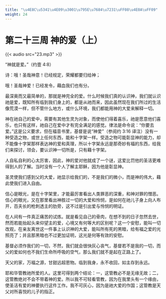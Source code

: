 ```yaml
---
title: "\u4E8C\u5341\u4E09\u3001\u795E\u7684\u7231\uFF08\u4E0A\uFF09"
weight: 24
---
```


# 第二十三周 神的爱（上）

{{< audio src="23.mp3" >}}


“神就是爱。”（约壹 4:8）

诗：哦！圣哉神意！已经规定，荣耀都要归给神；

哦！圣哉神爱！已经发令，藉血我们也有分。

最深奥而又最简单的，那就是神完全的爱。什么时候我们真的认识神，我们就认识祂是爱，既知所有临到我们身上的，都是从祂而来，因此虽然现在我们所过的生活像荒漠一样，但不管什么地方，或什么环境，我们都能用神的大爱来解释一切。

神在祂自己的爱中，需要有其他生灵为对象，而使他们得着喜乐，祂是愿意他们喜乐，也只有这样，祂自己在爱中才有完全满足的感觉。律法是命令说：“你要去爱。”这是公义要求，但在福音书里，基督是说“神爱”（参阅约 3:16 译注）没有一种受造之物，或世上任何东西，能和十字架一样。受造之物可能彰显神的能力，却不能像十字架那样表达神的爱和真理，所以十字架永远是那奇妙有福的东西，给我们来探讨，领会，要认识神一切所是，只有藉十字架。

人自私自利的心太厉害，因此，神的爱对他就成了一个谜，这爱比罚他的圣洁更难得到人的了解。当时没有一个人了解主耶稣，因为他是彰显神。

圣灵使我们感到父的大爱，祂显示给我们的，不是我们的微小，而是神的伟大，藉此使我们进入自由。

信心是眼光，是在十字架里，才能最厉害看出人类罪恶的深重，和神对罪的憎恶。信心的眼光，又在那里看出神胜过一切的大爱和怜悯，是如何在祂儿子身上向人布开，百夫长的枪刺透主的肋旁，这不过是引出爱与怜悯的明证。

在人间有一件真正痛苦的试炼。就是看见自己的骨肉，在想不到的日子忽然去世，然而若能抬起头来仰望主的爱，心境又有何等大的区别呢？这一个安慰，能叫一切改观，在亲友离世这一件事上认识神的大爱，能叫所有死的黑暗，给有福之爱的光照亮了；并且那黑暗也不过更加证明，这光是何等有效的安慰。

基督必须作我们的一切，不然，我们就会很快灰心丧气，基督若不是我的一切，而父的爱如何也不我们生命所呼吸的空气，那么我们就不是起在正路上了。

天父的家，万福之源，甘甜远超恩物。临到我身，永不收回，如主存到永远。

耶和华管教祂所爱的人。这里可得到两个结论：一，这管教必不是无缘无故；二，这管教绝对不会不带着神的爱。所以我不可轻看管教，因为在我里头有一个缘由，使圣洁有爱的神要执行这件工作。我不可灰心，因为是祂大爱的作国；这管教是天父对所喜悦的儿子的指正。